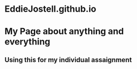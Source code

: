 # EddieJostell.github.io

# My Page about anything and everything
## Using this for my individual assaignment